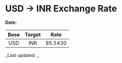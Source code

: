 # USD → INR Exchange Rate

**Date:** 

| Base | Target | Rate  |
|:----:|:------:|:-----:|
| USD  | INR    | 85.5430 |

_Last updated: _